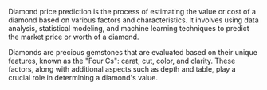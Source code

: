 Diamond price prediction is the process of estimating the value or cost of a diamond based on various factors and characteristics. 
It involves using data analysis, statistical modeling, and machine learning techniques to predict the market price or worth of a diamond.

Diamonds are precious gemstones that are evaluated based on their unique features, known as the "Four Cs": carat, cut, color, and clarity.
These factors, along with additional aspects such as depth and table, play a crucial role in determining a diamond's value.
